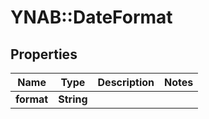 # YNAB::DateFormat

## Properties
Name | Type | Description | Notes
------------ | ------------- | ------------- | -------------
**format** | **String** |  | 


